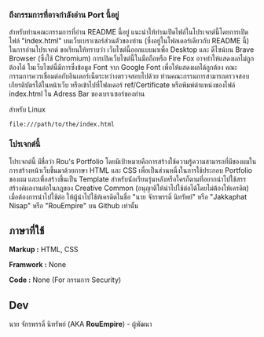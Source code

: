 
### ถึงกรรมการที่อาจกำลังอ่าน Port นี้อยู่

สำหรับท่านคณะกรรมการที่อ่าน README นี้อยู่ แนะนำให้ท่านเปิดไฟล์ในโปรเจกต์นี้โดยการเปิดไฟล์ "index.html" บนเว็บเบราเซอร์ส่วนตัวของท่าน (ซึ่งอยู่ในโฟลเดอร์เดียวกับ README นี้) ในการอ่านโปรเจกต์
ขอเรียนให้ทราบว่า เว็บไซต์นี้ออกแบบมาเพื่อ Desktop และ ดีไซน์บน Brave Browser (ซึ่งใช้ Chromium) การเปิดเว็บไซต์นี้ในมือถือหรือ Fire Fox อาจทำให้แสดงผลไม่ถูกต้องได้ ในเว็บไซต์นี้มีการซึ่งข้อมูล Font จาก Google Font เพื่อให้แสดงผลได้ถูกต้อง คณะกรรมการควรเชื่อมต่อกับอินเตอร์เน็ตระหว่างตรวจสอบไปด้วย
ท่านคณะกรรมการสามารถตรวจสอบเกียรติบัตรได้ในหน้าเว็บ หรือเข้าไปที่โฟลเดอร์ ref/Certificate หรือพิมพ์ตำแหน่งของไฟล์ index.html ใน Adress Bar ของเบราเซอร์ของท่าน


สำหรับ Linux
```
file:///path/to/the/index.html
```
### โปรเจกต์นี้

โปรเจกต์นี้ มีชื่อว่า Rou's Portfolio โดยมีเป้าหมายคือการสร้างใช้ความรู้ความสามารถที่มีของผมในการสร้างหน้าเว็บขึ้นมาด้วยภาษา HTML และ CSS เพื่อเป็นส่วนหนึ่งในการใช้ประกอบ Portfolio ของผม และเพื่อสร้างขึ้นเป็น Template สำหรับนักเรียนรุ่นหลังหรือใครก็ตามที่อยากนำไปใช้สรรสร้างค์ผลงานต่อในกฎของ Creative Common (อนุญาติให้นำไปใช้ต่อได้โดยไม่ต้องให้เครดิต) เมื่อต้องการนำไปใช้ต่อ ให้ผู้นำไปใช้ห้เครดิตในชื่อ "นาย จักรพรรดิ์ นิทรัพย์" หรือ "Jakkaphat Nisap" หรือ "RouEmpire" บน Github เท่านั้น




## ภาษาที่ใช้

**Markup :** HTML, CSS

**Framwork :** None

**Code :** None (For กรรมการ Security)

## Dev
นาย จักรพรรดิ์ นิทรัพย์ (AKA **RouEmpire**) - ผู้พัฒนา
